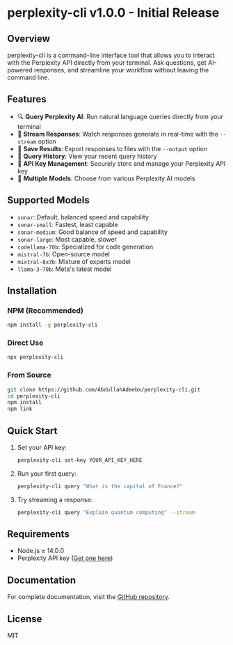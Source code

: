 # perplexity-cli v1.0.0 - Initial Release

## Overview
perplexity-cli is a command-line interface tool that allows you to interact with the Perplexity API directly from your terminal. Ask questions, get AI-powered responses, and streamline your workflow without leaving the command line.

## Features
- 🔍 **Query Perplexity AI**: Run natural language queries directly from your terminal
- 🌊 **Stream Responses**: Watch responses generate in real-time with the `--stream` option
- 💾 **Save Results**: Export responses to files with the `--output` option
- 🔄 **Query History**: View your recent query history
- 🔐 **API Key Management**: Securely store and manage your Perplexity API key
- 🤖 **Multiple Models**: Choose from various Perplexity AI models

## Supported Models
- `sonar`: Default, balanced speed and capability
- `sonar-small`: Fastest, least capable
- `sonar-medium`: Good balance of speed and capability
- `sonar-large`: Most capable, slower
- `codellama-70b`: Specialized for code generation
- `mistral-7b`: Open-source model
- `mixtral-8x7b`: Mixture of experts model
- `llama-3-70b`: Meta's latest model

## Installation

### NPM (Recommended)
```bash
npm install -g perplexity-cli
```

### Direct Use
```bash
npx perplexity-cli
```

### From Source
```bash
git clone https://github.com/AbdullahAdeebx/perplexity-cli.git
cd perplexity-cli
npm install
npm link
```

## Quick Start
1. Set your API key:
   ```bash
   perplexity-cli set-key YOUR_API_KEY_HERE
   ```

2. Run your first query:
   ```bash
   perplexity-cli query "What is the capital of France?"
   ```

3. Try streaming a response:
   ```bash
   perplexity-cli query "Explain quantum computing" --stream
   ```

## Requirements
- Node.js ≥ 14.0.0
- Perplexity API key ([Get one here](https://docs.perplexity.ai/docs/getting-started))

## Documentation
For complete documentation, visit the [GitHub repository](https://github.com/AbdullahAdeebx/perplexity-cli).

## License
MIT